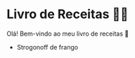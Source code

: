 # Livro de Receitas :man_cook:

Olá! Bem-vindo ao meu livro de receitas :wave:

* Strogonoff de frango